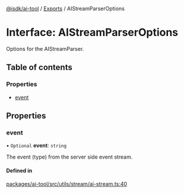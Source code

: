 [@isdk/ai-tool](../README.md) / [Exports](../modules.md) / AIStreamParserOptions

# Interface: AIStreamParserOptions

Options for the AIStreamParser.

## Table of contents

### Properties

- [event](AIStreamParserOptions.md#event)

## Properties

### event

• `Optional` **event**: `string`

The event (type) from the server side event stream.

#### Defined in

[packages/ai-tool/src/utils/stream/ai-stream.ts:40](https://github.com/isdk/ai-tool.js/blob/7204de5b4de6ebcdc7ec35b59d21cafca7d13309/src/utils/stream/ai-stream.ts#L40)

